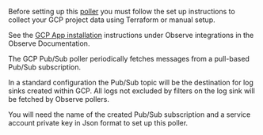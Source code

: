 Before setting up this [poller](https://docs.observeinc.com/en/latest/content/common-topics/ObserveGlossary.html) you must follow the set up instructions to collect your GCP project data using Terraform or manual setup.

See the [GCP App installation](https://docs.observeinc.com/en/latest/content/integrations/gcp/gcp.html#installation) instructions under Observe integrations in the Observe Documentation.


The GCP Pub/Sub poller periodically fetches messages from a pull-based Pub/Sub subscription.  

In a standard configuration the Pub/Sub topic will be the destination for log sinks created within GCP.  All logs not excluded by filters on the log sink will be fetched by Observe pollers.  

You will need the name of the created Pub/Sub subscription and a service account private key in Json format to set up this poller.
